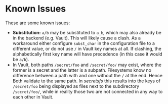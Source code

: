 # Known Issues

These are some known issues:

* **Substitution:** `a/b` may be substituted to `a_b`, which may also already be in the backend (e.g. Vault). This will likely cause a clash. As a workaround either configure `subst_char` in the configuration file to a different value, or do not use `/` in Vault key names at all. If clashing, the alphabetically first key name will have precedence (in this case it would be `a/b`).
* In Vault, both paths `/secret/foo` and `/secret/foo/` may exist, where the former is a secret and the latter is a subpath. Filesystems know no difference between a path with and one without the `/` at the end. Hence Both validate to the same path. In _secretsfs_ this results into the keys of `/secret/foo` being displayed as files next to the subdirectory `/secret/foo/`, while in reality those two are not connected in any way to each other in Vault.
